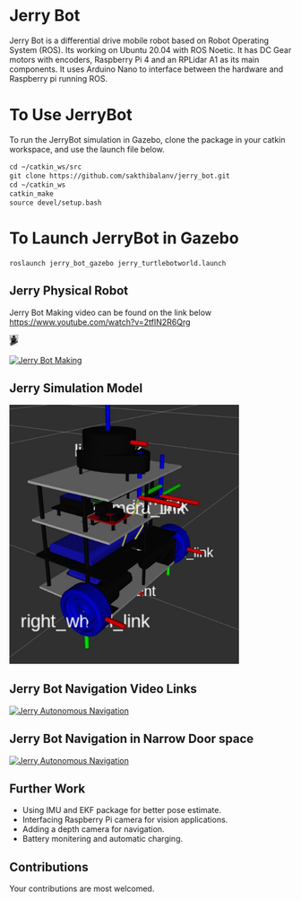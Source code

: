 # Jerry Bot

Jerry Bot is a differential drive mobile robot based on Robot Operating System (ROS). Its working on Ubuntu 20.04 with ROS Noetic. It has DC Gear motors with encoders, Raspberry Pi 4 and an RPLidar A1 as its main components. It uses Arduino Nano to interface between the hardware and Raspberry pi running ROS.

# To Use JerryBot
To run the JerryBot simulation in Gazebo, clone the package in your catkin workspace, and use the launch file below.

```console
cd ~/catkin_ws/src
git clone https://github.com/sakthibalanv/jerry_bot.git
cd ~/catkin_ws
catkin_make
source devel/setup.bash
```

# To Launch JerryBot in Gazebo
```console
roslaunch jerry_bot_gazebo jerry_turtlebotworld.launch
```


## Jerry Physical Robot
Jerry Bot Making video can be found on the link below
https://www.youtube.com/watch?v=2tfIN2R6Qrg

<img src="data/jerry_physical.jpg" style="zoom:5%;" />

[![Jerry Bot Making](https://youtu.be/2tfIN2R6Qrg/0.jpg)](https://youtu.be/2tfIN2R6Qrg "Jerry Bot Making")



## Jerry Simulation Model

<img src="data/jerry4.jpg" style="zoom:80%;" />

## Jerry Bot Navigation Video Links

[![Jerry Autonomous Navigation](https://youtu.be/WxPS_vEyv7k/0.jpg)](https://youtu.be/WxPS_vEyv7k)

## Jerry Bot Navigation in Narrow Door space

[![Jerry Autonomous Navigation](https://youtu.be/2JQMv-HHEQY/0.jpg)](https://youtu.be/2JQMv-HHEQY)

## Further Work
* Using IMU and EKF package for better pose estimate.
* Interfacing Raspberry Pi camera for vision applications.
* Adding a depth camera for navigation.
* Battery monitering and automatic charging.

## Contributions
Your contributions are most welcomed.

